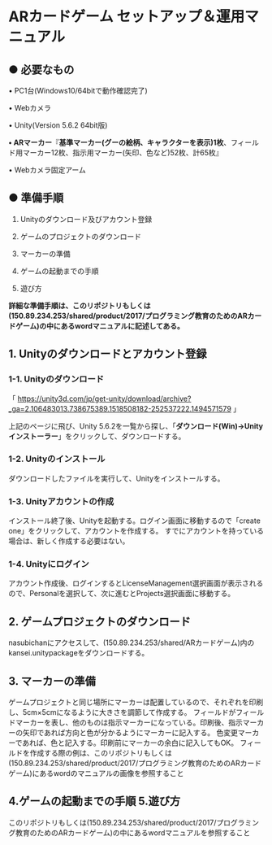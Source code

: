 # ARカードゲーム セットアップ＆運用マニュアル
## ● 必要なもの

• PC1台(Windows10/64bitで動作確認完了)

• Webカメラ

• Unity(Version 5.6.2 64bit版)

**• ARマーカー**『**基準マーカー(グーの絵柄、キャラクターを表示)1枚**、フィールド用マーカー12枚、指示用マーカー(矢印、色など)52枚、計65枚』

• Webカメラ固定アーム

## ● 準備手順
1. Unityのダウンロード及びアカウント登録

2. ゲームのプロジェクトのダウンロード

3. マーカーの準備

4. ゲームの起動までの手順

5. 遊び方

**詳細な準備手順は、このリポジトリもしくは(150.89.234.253/shared/product/2017/プログラミング教育のためのARカードゲーム)の中にあるwordマニュアルに記述してある。**

## 1. Unityのダウンロードとアカウント登録
### 1-1. Unityのダウンロード
「 https://unity3d.com/jp/get-unity/download/archive?_ga=2.106483013.738675389.1518508182-252537222.1494571579 」

上記のページに飛び、Unity 5.6.2を一覧から探し、「**ダウンロード(Win)→Unityインストーラー**」をクリックして、ダウンロードする。

### 1-2. Unityのインストール
ダウンロードしたファイルを実行して、Unityをインストールする。

### 1-3. Unityアカウントの作成
インストール終了後、Unityを起動する。ログイン画面に移動するので「create one」をクリックして、アカウントを作成する。
すでにアカウントを持っている場合は、新しく作成する必要はない。

### 1-4. Unityにログイン
アカウント作成後、ログインするとLicenseManagement選択画面が表示されるので、Personalを選択して、次に進むとProjects選択画面に移動する。

## 2. ゲームプロジェクトのダウンロード
nasubichanにアクセスして、(150.89.234.253/shared/ARカードゲーム)内のkansei.unitypackageをダウンロードする。

## 3. マーカーの準備
ゲームプロジェクトと同じ場所にマーカーは配置しているので、それぞれを印刷し、5cm×5cmになるように大きさを調節して作成する。
フィールドがフィールドマーカーを表し、他のものは指示マーカーになっている。印刷後、指示マーカーの矢印であれば方向と色が分かるようにマーカーに記入する。
色変更マーカーであれば、色と記入する。印刷前にマーカーの余白に記入してもOK。 フィールドを作成する際の例は、このリポジトリもしくは(150.89.234.253/shared/product/2017/プログラミング教育のためのARカードゲーム)にあるwordのマニュアルの画像を参照すること

## 4.ゲームの起動までの手順 5.遊び方
このリポジトリもしくは(150.89.234.253/shared/product/2017/プログラミング教育のためのARカードゲーム)の中にあるwordマニュアルを参照すること
















